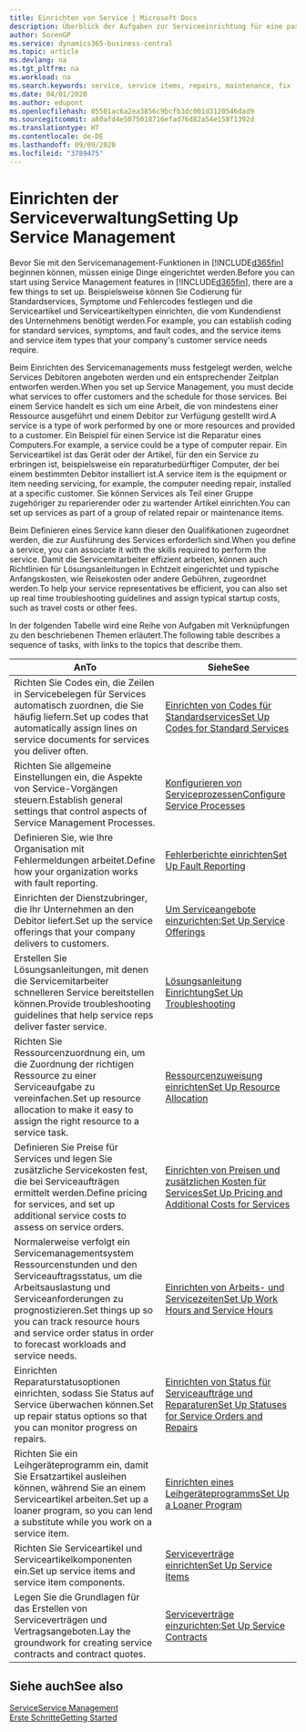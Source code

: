 ```yaml
---
title: Einrichten von Service | Microsoft Docs
description: Überblick der Aufgaben zur Serviceeinrichtung für eine passende Serviceverwaltungsmethode für Ihre Organisation.
author: SorenGP
ms.service: dynamics365-business-central
ms.topic: article
ms.devlang: na
ms.tgt_pltfrm: na
ms.workload: na
ms.search.keywords: service, service items, repairs, maintenance, fix
ms.date: 04/01/2020
ms.author: edupont
ms.openlocfilehash: 05501ac6a2ea3856c9bcfb3dc001d3120546dad9
ms.sourcegitcommit: a80afd4e5075018716efad76d82a54e158f1392d
ms.translationtype: HT
ms.contentlocale: de-DE
ms.lasthandoff: 09/09/2020
ms.locfileid: "3789475"
---
```

# <a name="setting-up-service-management"></a><span data-ttu-id="9c7a9-103">Einrichten der Serviceverwaltung</span><span class="sxs-lookup"><span data-stu-id="9c7a9-103">Setting Up Service Management</span></span>
<span data-ttu-id="9c7a9-104">Bevor Sie mit den Servicemanagement-Funktionen in [!INCLUDE[d365fin](includes/d365fin_md.md)] beginnen können, müssen einige Dinge eingerichtet werden.</span><span class="sxs-lookup"><span data-stu-id="9c7a9-104">Before you can start using Service Management features in [!INCLUDE[d365fin](includes/d365fin_md.md)], there are a few things to set up.</span></span> <span data-ttu-id="9c7a9-105">Beispielsweise können Sie Codierung für Standardservices, Symptome und Fehlercodes festlegen und die Serviceartikel und Serviceartikeltypen einrichten, die vom Kundendienst des Unternehmens benötigt werden.</span><span class="sxs-lookup"><span data-stu-id="9c7a9-105">For example, you can establish coding for standard services, symptoms, and fault codes, and the service items and service item types that your company's customer service needs require.</span></span>  

<span data-ttu-id="9c7a9-106">Beim Einrichten des Servicemanagements muss festgelegt werden, welche Services Debitoren angeboten werden und ein entsprechender Zeitplan entworfen werden.</span><span class="sxs-lookup"><span data-stu-id="9c7a9-106">When you set up Service Management, you must decide what services to offer customers and the schedule for those services.</span></span> <span data-ttu-id="9c7a9-107">Bei einem Service handelt es sich um eine Arbeit, die von mindestens einer Ressource ausgeführt und einem Debitor zur Verfügung gestellt wird.</span><span class="sxs-lookup"><span data-stu-id="9c7a9-107">A service is a type of work performed by one or more resources and provided to a customer.</span></span> <span data-ttu-id="9c7a9-108">Ein Beispiel für einen Service ist die Reparatur eines Computers.</span><span class="sxs-lookup"><span data-stu-id="9c7a9-108">For example, a service could be a type of computer repair.</span></span> <span data-ttu-id="9c7a9-109">Ein Serviceartikel ist das Gerät oder der Artikel, für den ein Service zu erbringen ist, beispielsweise ein reparaturbedürftiger Computer, der bei einem bestimmten Debitor installiert ist.</span><span class="sxs-lookup"><span data-stu-id="9c7a9-109">A service item is the equipment or item needing servicing, for example, the computer needing repair, installed at a specific customer.</span></span> <span data-ttu-id="9c7a9-110">Sie können Services als Teil einer Gruppe zugehöriger zu reparierender oder zu wartender Artikel einrichten.</span><span class="sxs-lookup"><span data-stu-id="9c7a9-110">You can set up services as part of a group of related repair or maintenance items.</span></span>  
  
<span data-ttu-id="9c7a9-111">Beim Definieren eines Service kann dieser den Qualifikationen zugeordnet werden, die zur Ausführung des Services erforderlich sind.</span><span class="sxs-lookup"><span data-stu-id="9c7a9-111">When you define a service, you can associate it with the skills required to perform the service.</span></span> <span data-ttu-id="9c7a9-112">Damit die Servicemitarbeiter effizient arbeiten, können auch Richtlinien für Lösungsanleitungen in Echtzeit eingerichtet und typische Anfangskosten, wie Reisekosten oder andere Gebühren, zugeordnet werden.</span><span class="sxs-lookup"><span data-stu-id="9c7a9-112">To help your service representatives be efficient, you can also set up real time troubleshooting guidelines and assign typical startup costs, such as travel costs or other fees.</span></span>  

<span data-ttu-id="9c7a9-113">In der folgenden Tabelle wird eine Reihe von Aufgaben mit Verknüpfungen zu den beschriebenen Themen erläutert.</span><span class="sxs-lookup"><span data-stu-id="9c7a9-113">The following table describes a sequence of tasks, with links to the topics that describe them.</span></span>  
  
| <span data-ttu-id="9c7a9-114">An</span><span class="sxs-lookup"><span data-stu-id="9c7a9-114">To</span></span> | <span data-ttu-id="9c7a9-115">Siehe</span><span class="sxs-lookup"><span data-stu-id="9c7a9-115">See</span></span> |
| --- | --- |
| <span data-ttu-id="9c7a9-116">Richten Sie Codes ein, die Zeilen in Servicebelegen für Services automatisch zuordnen, die Sie häufig liefern.</span><span class="sxs-lookup"><span data-stu-id="9c7a9-116">Set up codes that automatically assign lines on service documents for services you deliver often.</span></span> |[<span data-ttu-id="9c7a9-117">Einrichten von Codes für Standardservices</span><span class="sxs-lookup"><span data-stu-id="9c7a9-117">Set Up Codes for Standard Services</span></span>](service-how-setup-service-coding.md)|
| <span data-ttu-id="9c7a9-118">Richten Sie allgemeine Einstellungen ein, die Aspekte von Service-Vorgängen steuern.</span><span class="sxs-lookup"><span data-stu-id="9c7a9-118">Establish general settings that control aspects of Service Management Processes.</span></span>|[<span data-ttu-id="9c7a9-119">Konfigurieren von Serviceprozessen</span><span class="sxs-lookup"><span data-stu-id="9c7a9-119">Configure Service Processes</span></span>](service-setup-service-processes.md)|
| <span data-ttu-id="9c7a9-120">Definieren Sie, wie Ihre Organisation mit Fehlermeldungen arbeitet.</span><span class="sxs-lookup"><span data-stu-id="9c7a9-120">Define how your organization works with fault reporting.</span></span> |[<span data-ttu-id="9c7a9-121">Fehlerberichte einrichten</span><span class="sxs-lookup"><span data-stu-id="9c7a9-121">Set Up Fault Reporting</span></span>](service-how-setup-fault-reporting.md) |
| <span data-ttu-id="9c7a9-122">Einrichten der Dienstzubringer, die Ihr Unternehmen an den Debitor liefert.</span><span class="sxs-lookup"><span data-stu-id="9c7a9-122">Set up the service offerings that your company delivers to customers.</span></span>|[<span data-ttu-id="9c7a9-123">Um Serviceangebote einzurichten:</span><span class="sxs-lookup"><span data-stu-id="9c7a9-123">Set Up Service Offerings</span></span>](service-how-setup-service-offerings.md)|
| <span data-ttu-id="9c7a9-124">Erstellen Sie Lösungsanleitungen, mit denen die Servicemitarbeiter schnelleren Service bereitstellen können.</span><span class="sxs-lookup"><span data-stu-id="9c7a9-124">Provide troubleshooting guidelines that help service reps deliver faster service.</span></span> |[<span data-ttu-id="9c7a9-125">Lösungsanleitung Einrichtung</span><span class="sxs-lookup"><span data-stu-id="9c7a9-125">Set Up Troubleshooting</span></span>](service-how-setup-troubleshooting.md) |
| <span data-ttu-id="9c7a9-126">Richten Sie Ressourcenzuordnung ein, um die Zuordnung der richtigen Ressource zu einer Serviceaufgabe zu vereinfachen.</span><span class="sxs-lookup"><span data-stu-id="9c7a9-126">Set up resource allocation to make it easy to assign the right resource to a service task.</span></span> |[<span data-ttu-id="9c7a9-127">Ressourcenzuweisung einrichten</span><span class="sxs-lookup"><span data-stu-id="9c7a9-127">Set Up Resource Allocation</span></span>](service-how-setup-resource-allocation.md) |
| <span data-ttu-id="9c7a9-128">Definieren Sie Preise für Services und legen Sie zusätzliche Servicekosten fest, die bei Serviceaufträgen ermittelt werden.</span><span class="sxs-lookup"><span data-stu-id="9c7a9-128">Define pricing for services, and set up additional service costs to assess on service orders.</span></span> |[<span data-ttu-id="9c7a9-129">Einrichten von Preisen und zusätzlichen Kosten für Services</span><span class="sxs-lookup"><span data-stu-id="9c7a9-129">Set Up Pricing and Additional Costs for Services</span></span>](service-how-setup-service-costs-pricing.md)|
| <span data-ttu-id="9c7a9-130">Normalerweise verfolgt ein Servicemanagementsystem Ressourcenstunden und den Serviceauftragsstatus, um die Arbeitsauslastung und Serviceanforderungen zu prognostizieren.</span><span class="sxs-lookup"><span data-stu-id="9c7a9-130">Set things up so you can track resource hours and service order status in order to forecast workloads and service needs.</span></span>|[<span data-ttu-id="9c7a9-131">Einrichten von Arbeits- und Servicezeiten</span><span class="sxs-lookup"><span data-stu-id="9c7a9-131">Set Up Work Hours and Service Hours</span></span>](service-how-setup-work-service-hours.md)|
| <span data-ttu-id="9c7a9-132">Einrichten Reparaturstatusoptionen einrichten, sodass Sie Status auf Service überwachen können.</span><span class="sxs-lookup"><span data-stu-id="9c7a9-132">Set up repair status options so that you can monitor progress on repairs.</span></span> | [<span data-ttu-id="9c7a9-133">Einrichten von Status für Serviceaufträge und Reparaturen</span><span class="sxs-lookup"><span data-stu-id="9c7a9-133">Set Up Statuses for Service Orders and Repairs</span></span>](service-order-repair-status.md)|
| <span data-ttu-id="9c7a9-134">Richten Sie ein Leihgeräteprogramm ein, damit Sie Ersatzartikel ausleihen können, während Sie an einem Serviceartikel arbeiten.</span><span class="sxs-lookup"><span data-stu-id="9c7a9-134">Set up a loaner program, so you can lend a substitute while you work on a service item.</span></span> |[<span data-ttu-id="9c7a9-135">Einrichten eines Leihgeräteprogramms</span><span class="sxs-lookup"><span data-stu-id="9c7a9-135">Set Up a Loaner Program</span></span>](service-how-setup-loaner-program.md) |
| <span data-ttu-id="9c7a9-136">Richten Sie Serviceartikel und Serviceartikelkomponenten ein.</span><span class="sxs-lookup"><span data-stu-id="9c7a9-136">Set up service items and service item components.</span></span> |[<span data-ttu-id="9c7a9-137">Serviceverträge einrichten</span><span class="sxs-lookup"><span data-stu-id="9c7a9-137">Set Up Service Items</span></span>](service-how-setup-service-items.md) |
| <span data-ttu-id="9c7a9-138">Legen Sie die Grundlagen für das Erstellen von Serviceverträgen und Vertragsangeboten.</span><span class="sxs-lookup"><span data-stu-id="9c7a9-138">Lay the groundwork for creating service contracts and contract quotes.</span></span> |[<span data-ttu-id="9c7a9-139">Serviceverträge einzurichten:</span><span class="sxs-lookup"><span data-stu-id="9c7a9-139">Set Up Service Contracts</span></span>](service-how-setup-service-contracts.md) |

## <a name="see-also"></a><span data-ttu-id="9c7a9-140">Siehe auch</span><span class="sxs-lookup"><span data-stu-id="9c7a9-140">See also</span></span>
[<span data-ttu-id="9c7a9-141">Service</span><span class="sxs-lookup"><span data-stu-id="9c7a9-141">Service Management</span></span>](service-service.md)  
[<span data-ttu-id="9c7a9-142">Erste Schritte</span><span class="sxs-lookup"><span data-stu-id="9c7a9-142">Getting Started</span></span>](product-get-started.md)  
